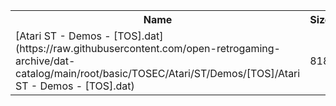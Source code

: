 <table>
<tr><th>Name</th><th>Size</th></tr>
<tr><td>[Atari ST - Demos - [TOS].dat](https://raw.githubusercontent.com/open-retrogaming-archive/dat-catalog/main/root/basic/TOSEC/Atari/ST/Demos/[TOS]/Atari ST - Demos - [TOS].dat)</td><td>818</td></tr>
</table>
